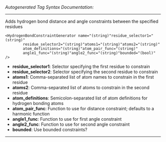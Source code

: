 _Autogenerated Tag Syntax Documentation:_

---
Adds hydrogen bond distance and angle constraints between the specified residues

```
<HydrogenBondConstraintGenerator name="(string)"residue_selector1="(string)"
        residue_selector2="(string)"atoms1="(string)"atoms2="(string)"
        atom_definitions="(string)"atom_pair_func="(string)"
        angle1_func="(string)"angle2_func="(string)"bounded="(bool)" />
```

-   **residue_selector1**: Selector specifying the first residue to constrain
-   **residue_selector2**: Selector specifying the second residue to constrain
-   **atoms1**: Comma-separated list of atom names to constrain in the first residue
-   **atoms2**: Comma-separated list of atoms to constrain in the second residue
-   **atom_definitions**: Semicolon-separated list of atom definitions for hydrogen bonding atoms
-   **atom_pair_func**: Function to use for distance constraint; defaults to a harmonic function
-   **angle1_func**: Function to use for first angle constraint
-   **angle2_func**: Function to use for second angle constraint
-   **bounded**: Use bounded constraints?

---
